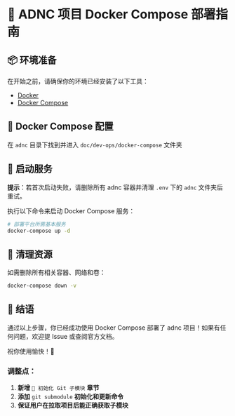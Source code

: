 # 🚀 ADNC 项目 Docker Compose 部署指南

## 📦 环境准备

在开始之前，请确保你的环境已经安装了以下工具：

- [Docker](https://docs.docker.com/get-docker/)
- [Docker Compose](https://docs.docker.com/compose/install/)

## 🐳 Docker Compose 配置

在 `adnc` 目录下找到并进入 `doc/dev-ops/docker-compose` 文件夹

## 🚢 启动服务

<p data-start="44" data-end="102"><strong data-start="44" data-end="50">提示</strong>：若首次启动失败，请删除所有 adnc 容器并清理 <code data-start="76" data-end="82">.env</code> 下的 <code data-start="86" data-end="92">adnc</code> 文件夹后重试。</p>

执行以下命令来启动 Docker Compose 服务：
```bash
# 部署平台所需基本服务
docker-compose up -d
````

## 🧹 清理资源

如需删除所有相关容器、网络和卷：

```bash
docker-compose down -v
```

## 🎯 结语

通过以上步骤，你已经成功使用 Docker Compose 部署了 adnc 项目！如果有任何问题，欢迎提 Issue 或查阅官方文档。

祝你使用愉快！🚀

### **调整点：**

1. **新增** `🔄 初始化 Git 子模块` **章节**
2. **添加** `git submodule` **初始化和更新命令**
3. **保证用户在拉取项目后能正确获取子模块**

